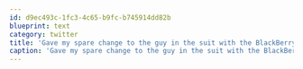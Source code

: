 ```yaml
---
id: d9ec493c-1fc3-4c65-b9fc-b745914dd82b
blueprint: text
category: twitter
title: 'Gave my spare change to the guy in the suit with the BlackBerry instead of the street person beside him'
caption: 'Gave my spare change to the guy in the suit with the BlackBerry instead of the street person beside him'
---
```


